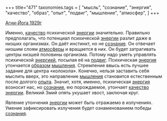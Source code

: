 +++
title="471"
taxonomies.tags = [
 "мысль",
 "сознание",
 "энергия",
 "качество",
 "образ",
 "опыт",
 "подвиг",
 "мышление",
 "атмосфер",
]
+++

[Агни-Йога 1929г](/agni/1929)

Именно, [качество](/tags/качество) психической [энергии](/tags/[энергия](/tags/энергия)) значительно. Правильно предполагать, что потенциал психической [энергии](/tags/[энергия](/tags/энергия)) разлит даже в низших организмах. Он даёт инстинкт, но не [сознание](/tags/сознание). Он отвечает низшим слоям [атмосферы](/tags/атмосфер) и вращается в них. Он будет затрагивать центры низшей половины организма. Потому надо уметь управлять психической [энергией](/tags/[энергия](/tags/энергия)), посылая её на [подвиг](/tags/подвиг). Психическая [энергия](/tags/энергия) утончается [образом](/tags/образ) [мышления](/tags/мышление). Стремление ввысь есть лучшее задание для центра «колокола». Конечно, нельзя заставить себя мыслить вверх, это направление [мышления](/tags/мышление) становится естественным после долгого [опыта](/tags/опыт). Значит, хотя, именно, психическая [энергия](/tags/энергия) возносит нас, но [сознание](/tags/сознание), ею порождаемое, утончает [качество](/tags/качество) [энергии](/tags/[энергия](/tags/энергия)). Великий Змий опять укушает хвост, заключая круг.   

Явление утончения [энергии](/tags/[энергия](/tags/энергия)) может быть отражаемо в излучениях. Умение зафиксировать излучения будет ознаменованием победы [сознания](/tags/сознание).